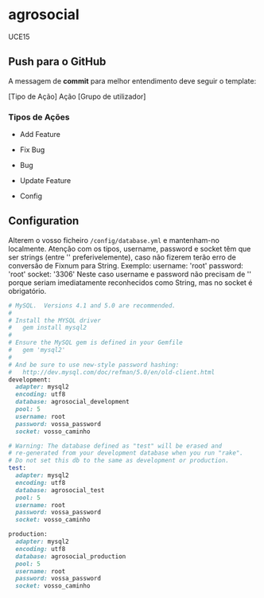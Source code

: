 agrosocial
==========
 
UCE15 

## Push para o GitHub  ##

A messagem de **commit** para melhor entendimento deve seguir o template:

[Tipo de Ação] Ação [Grupo de utilizador]

### Tipos de Ações ###
* Add Feature

* Fix Bug

* Bug

* Update Feature

* Config

## Configuration ##
Alterem o vosso ficheiro `/config/database.yml` e mantenham-no localmente. 
Atenção com os tipos, username, password e socket têm que ser strings 
(entre '' preferivelemente), caso não fizerem terão erro de conversão de 
Fixnum para String. Exemplo:
  username: 'root'
  password: 'root'
  socket: '3306'
Neste caso username e password não precisam de '' porque seriam imediatamente
reconhecidos como String, mas no socket é obrigatório.

```Ruby
# MySQL.  Versions 4.1 and 5.0 are recommended.
#
# Install the MYSQL driver
#   gem install mysql2
#
# Ensure the MySQL gem is defined in your Gemfile
#   gem 'mysql2'
#
# And be sure to use new-style password hashing:
#   http://dev.mysql.com/doc/refman/5.0/en/old-client.html
development:
  adapter: mysql2
  encoding: utf8
  database: agrosocial_development
  pool: 5
  username: root
  password: vossa_password
  socket: vosso_caminho

# Warning: The database defined as "test" will be erased and
# re-generated from your development database when you run "rake".
# Do not set this db to the same as development or production.
test:
  adapter: mysql2
  encoding: utf8
  database: agrosocial_test
  pool: 5
  username: root
  password: vossa_password
  socket: vosso_caminho

production:
  adapter: mysql2
  encoding: utf8
  database: agrosocial_production
  pool: 5
  username: root
  password: vossa_password
  socket: vosso_caminho

 ```
